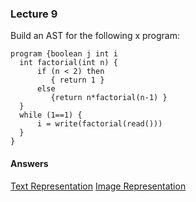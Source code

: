 ### Lecture 9 

Build an AST for the following x program:

```
program {boolean j int i
  int factorial(int n) {
      if (n < 2) then 
         { return 1 }
      else 
         {return n*factorial(n-1) }
  }
  while (1==1) {
      i = write(factorial(read()))
  }
}
```

#### Answers

[Text Representation](answer.png)
[Image Representation](answer.md)
